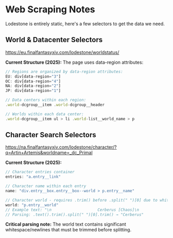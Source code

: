# Web Scraping Notes

Lodestone is entirely static, here's a few selectors to get the data we need.

## World & Datacenter Selectors

<https://eu.finalfantasyxiv.com/lodestone/worldstatus/>

**Current Structure (2025):**
The page uses data-region attributes:

```js
// Regions are organized by data-region attributes:
EU: div[data-region="3"]
OC: div[data-region="4"] 
NA: div[data-region="2"]
JP: div[data-region="1"]

// Data centers within each region:
.world-dcgroup__item .world-dcgroup__header

// Worlds within each data center:
.world-dcgroup__item ul > li .world-list__world_name > p
```

## Character Search Selectors

<https://na.finalfantasyxiv.com/lodestone/character/?q=Artin+Artemis&worldname=_dc_Primal>

**Current Structure (2025):**

```js
// Character entries container
entries: "a.entry__link"

// Character name within each entry
name: "div.entry__box.entry__box--world > p.entry__name"

// Character world - requires .trim() before .split(" ")[0] due to whitespace
world: "p.entry__world" 
// Example text: "\n                    Cerberus [Chaos]\n                "
// Parsing: .text().trim().split(" ")[0].trim() → "Cerberus"
```

**Critical parsing note:** The world text contains significant whitespace/newlines that must be trimmed before splitting.
